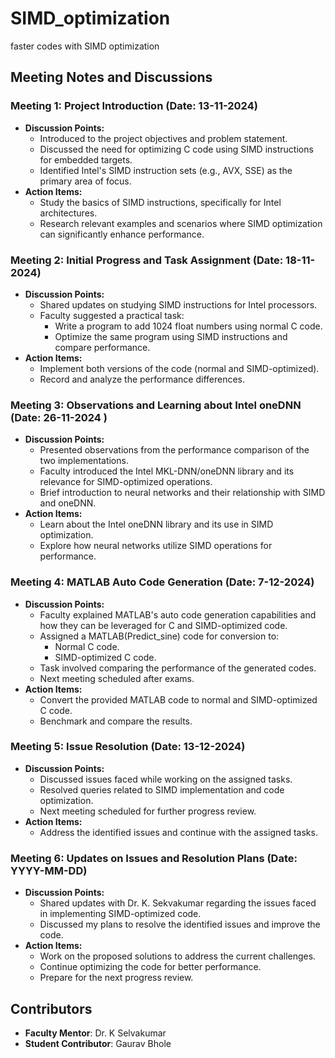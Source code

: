 # SIMD_optimization
faster codes with SIMD optimization

## Meeting Notes and Discussions

### **Meeting 1: Project Introduction (Date: 13-11-2024)**  
- **Discussion Points:**  
  - Introduced to the project objectives and problem statement.  
  - Discussed the need for optimizing C code using SIMD instructions for embedded targets.  
  - Identified Intel's SIMD instruction sets (e.g., AVX, SSE) as the primary area of focus.  
- **Action Items:**  
  - Study the basics of SIMD instructions, specifically for Intel architectures.  
  - Research relevant examples and scenarios where SIMD optimization can significantly enhance performance.  

### **Meeting 2: Initial Progress and Task Assignment (Date: 18-11-2024)**  
- **Discussion Points:**  
  - Shared updates on studying SIMD instructions for Intel processors.  
  - Faculty suggested a practical task:  
    - Write a program to add 1024 float numbers using normal C code.  
    - Optimize the same program using SIMD instructions and compare performance.  
- **Action Items:**  
  - Implement both versions of the code (normal and SIMD-optimized).  
  - Record and analyze the performance differences.  

### **Meeting 3: Observations and Learning about Intel oneDNN (Date: 26-11-2024 )**  
- **Discussion Points:**  
  - Presented observations from the performance comparison of the two implementations.  
  - Faculty introduced the Intel MKL-DNN/oneDNN library and its relevance for SIMD-optimized operations.  
  - Brief introduction to neural networks and their relationship with SIMD and oneDNN.  
- **Action Items:**  
  - Learn about the Intel oneDNN library and its use in SIMD optimization.  
  - Explore how neural networks utilize SIMD operations for performance.  

### **Meeting 4: MATLAB Auto Code Generation (Date: 7-12-2024)**  
- **Discussion Points:**  
  - Faculty explained MATLAB's auto code generation capabilities and how they can be leveraged for C and SIMD-optimized code.  
  - Assigned a MATLAB(Predict_sine) code for conversion to:  
    - Normal C code.  
    - SIMD-optimized C code.  
  - Task involved comparing the performance of the generated codes.  
  - Next meeting scheduled after exams.  
- **Action Items:**  
  - Convert the provided MATLAB code to normal and SIMD-optimized C code.  
  - Benchmark and compare the results.  

### **Meeting 5: Issue Resolution (Date: 13-12-2024)**  
- **Discussion Points:**  
  - Discussed issues faced while working on the assigned tasks.  
  - Resolved queries related to SIMD implementation and code optimization.  
  - Next meeting scheduled for further progress review.  
- **Action Items:**  
  - Address the identified issues and continue with the assigned tasks.

### **Meeting 6: Updates on Issues and Resolution Plans (Date: YYYY-MM-DD)**  
- **Discussion Points:**  
  - Shared updates with Dr. K. Sekvakumar regarding the issues faced in implementing SIMD-optimized code.  
  - Discussed my plans to resolve the identified issues and improve the code.  
- **Action Items:**  
  - Work on the proposed solutions to address the current challenges.  
  - Continue optimizing the code for better performance.  
  - Prepare for the next progress review.  


## Contributors
- **Faculty Mentor**: Dr. K Selvakumar
- **Student Contributor**: Gaurav Bhole
